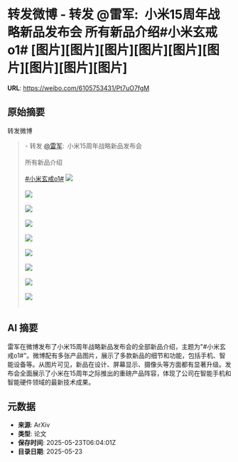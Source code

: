 # 转发微博 - 转发 @雷军:&ensp;小米15周年战略新品发布会 所有新品介绍#小米玄戒o1# [图片][图片][图片][图片][图片][图片][图片][图片][图片]

**URL**: https://weibo.com/6105753431/Pt7uO7fgM

## 原始摘要

转发微博<br><blockquote> - 转发 <a href="https://weibo.com/1749127163" target="_blank">@雷军</a>: 小米15周年战略新品发布会 <br><br>所有新品介绍<br><br><a href="https://m.weibo.cn/search?containerid=231522type%3D1%26t%3D10%26q%3D%23%E5%B0%8F%E7%B1%B3%E7%8E%84%E6%88%92o1%23&amp;extparam=%23%E5%B0%8F%E7%B1%B3%E7%8E%84%E6%88%92o1%23" data-hide=""><span class="surl-text">#小米玄戒o1#</span></a> <img style="" src="https://tvax4.sinaimg.cn/large/001Un9Srly1i1om560860j62bc5j1hdv02.jpg" referrerpolicy="no-referrer"><br><br><img style="" src="https://tvax1.sinaimg.cn/large/001Un9Srly1i1om57084uj61jk376hdt02.jpg" referrerpolicy="no-referrer"><br><br><img style="" src="https://tvax1.sinaimg.cn/large/001Un9Srly1i1om57szmpj61jk3mmhdt02.jpg" referrerpolicy="no-referrer"><br><br><img style="" src="https://tvax3.sinaimg.cn/large/001Un9Srly1i1om4o9y6lj610mcms1l102.jpg" referrerpolicy="no-referrer"><br><br><img style="" src="https://tvax4.sinaimg.cn/large/001Un9Srly1i1om4pq876j62bc41unpe02.jpg" referrerpolicy="no-referrer"><br><br><img style="" src="https://tvax1.sinaimg.cn/large/001Un9Srly1i1om4rqrrcj62944ds7wk02.jpg" referrerpolicy="no-referrer"><br><br><img style="" src="https://tvax2.sinaimg.cn/large/001Un9Srly1i1om4ta4zfj61o038tqv802.jpg" referrerpolicy="no-referrer"><br><br><img style="" src="https://tvax4.sinaimg.cn/large/001Un9Srly1i1om4v92d4j61hc2vux6s02.jpg" referrerpolicy="no-referrer"><br><br><img style="" src="https://tvax3.sinaimg.cn/large/001Un9Srly1i1om4x71opj61hc2vukjo02.jpg" referrerpolicy="no-referrer"><br><br></blockquote>

## AI 摘要

雷军在微博发布了小米15周年战略新品发布会的全部新品介绍，主题为"#小米玄戒o1#"。微博配有多张产品图片，展示了多款新品的细节和功能，包括手机、智能设备等。从图片可见，新品在设计、屏幕显示、摄像头等方面都有显著升级。发布会全面展示了小米在15周年之际推出的重磅产品阵容，体现了公司在智能手机和智能硬件领域的最新技术成果。

## 元数据

- **来源**: ArXiv
- **类型**: 论文
- **保存时间**: 2025-05-23T06:04:01Z
- **目录日期**: 2025-05-23
